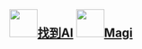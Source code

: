 ## [<img src="https://zhaodao.ai/orion/img/logo.e1a5d43.png" width="50" height="50"  />找到AI](https://zhaodao.ai/)      [<img src="https://magi.com/assets/icons/apple-touch-icon.png" width="50" height="50" />Magi](https://magi.com/)

















